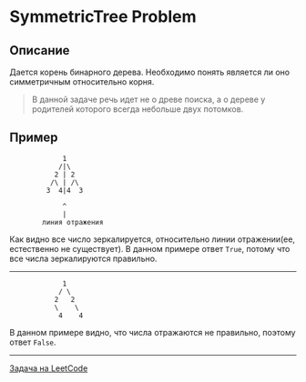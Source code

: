 # SymmetricTree Problem

## Описание
Дается корень бинарного дерева. Необходимо понять является ли оно симметричным относительно корня.

> В данной задаче речь идет не о древе поиска, а о дереве у родителей которого всегда небольше двух потомков.


## Пример
```
             1
            /|\
           2 | 2
          /\ | /\
         3  4|4  3

             ^
             |
        линия отражения  
```
Как видно все число зеркалируется, относительно линии отражении(ее, естественно не существует). 
В данном примере ответ `True`, потому что все числа зеркалируются правильно.

---
```
             1
            / \
           2   2
           \    \
            4    4
```
В данном примере видно, что числа отражаются не правильно, поэтому ответ `False`.

---
<a href="https://leetcode.com/problems/symmetric-tree/">Задача на LeetCode</a>
